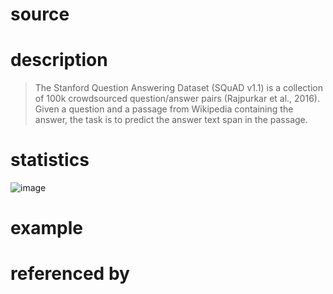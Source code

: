 # source

# description
>The Stanford Question Answering Dataset
(SQuAD v1.1) is a collection of 100k crowdsourced question/answer pairs (Rajpurkar et al.,
2016). Given a question and a passage from Wikipedia containing the answer, the task is to
predict the answer text span in the passage.
# statistics
![image](https://user-images.githubusercontent.com/51369075/97247680-1cc8f080-183b-11eb-85dc-8cf8b9953fbf.png)
# example

# referenced by
